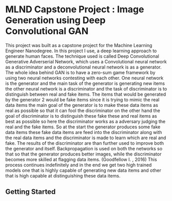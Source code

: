 # MLND Capstone Project : Image Generation using Deep Convolutional GAN
This project was built as a capstone project for the Machine Learning Engineer Nanodegree. In this project I use, a deep learning approach to generate human faces. The technique used is called Deep Convolutional Generative Adverserial
Network, which uses a Convolutional neural network as a discriminator and a deconvolutional neural network is as a generator.
The whole idea
behind GAN is to have a zero-sum game framework by using two neural networks contesting
with each other. One neural network is the generator and the main task of the generator is
generating new items the other neural network is a discriminator and the task of discriminator is
to distinguish between real and fake items. The items that would be generated by the generator
2
would be fake items since it is trying to mimic the real data items the main goal of the generator
is to make these data items as real as possible so that it can fool the discriminator on the other
hand the goal of discriminator is to distinguish these fake these and real items as best as possible
so here the discriminator works as a adversary judging the real and the fake items. So at the start
the generator produces some fake data items these fake data items are feed into the discriminator
along with the real data items and the discriminator is made to learn which are real and fake. The
results of the discriminator are than further used to improve both the generator and itself.
Backpropagation is used on both the networks so that so that the generator produces better
images, while the discriminator becomes more skilled at flagging data items. (Goodfellow I. ,
2016) This process continues indefinitely and in the end we get two high trained models one that
is highly capable of generating new data items and other that is high capable at distinguishing
these data items.

## Getting Started

